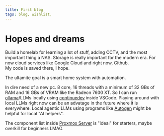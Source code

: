 ```yaml
---
title: First blog
tags: blog, wishlist,
---
```


# Hopes and dreams  

Build a homelab for learning a lot of stuff, adding CCTV, and the most important thing a NAS.
Storage is really important for the modern era. For now cloud services like Google Cloud and right now, Github.  
My code is saved there, I hope.  

The ultamite goal is a smart home system with automation.

In dire need of a new pc. 8 core, 16 threads with a minimum of 32 GBs of RAM and 16 GBs of VRAM like the Radeon 7600 XT. So I can run [ollama](https://ollama.com/)/LLMs locally using [continuedev](https://github.com/continuedev/continue) inside VSCode. Playing around with local LLMs right now can be an advatage in the future where it is everywhere.
Local agentic LLMs using programs like [Autogen](https://github.com/microsoft/autogen) might be helpful for local "AI helpers".

The component list inside
[Proxmox Server](https://pcpartpicker.com/list/qqnKPF)
is "ideal" for starters, maybe overkill for beginners LMAO.
